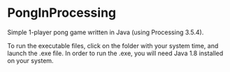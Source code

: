 # PongInProcessing
Simple 1-player pong game written in Java (using Processing 3.5.4).

To run the executable files, click on the folder with your system time, and launch the .exe file. 
In order to run the .exe, you will need Java 1.8 installed on  your system. 
